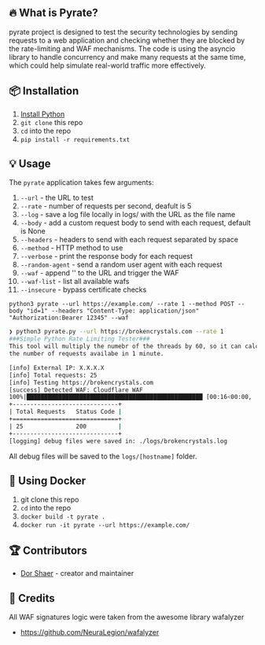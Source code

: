 ## 🔥 What is Pyrate?

pyrate project is designed to test the security technologies by sending requests to a web application and checking whether they are blocked by the rate-limiting and WAF mechanisms. The code is using the asyncio library to handle concurrency and make many requests at the same time, which could help simulate real-world traffic more effectively.

## 📦 Installation

1. [Install Python](https://wiki.python.org/moin/BeginnersGuide/Download)
2. `git clone` this repo
3. `cd` into the repo
4. `pip install -r requirements.txt`

## 💡 Usage

The `pyrate` application takes few arguments:

1. `--url` - the URL to test
2. `--rate` - number of requests per second, deafult is 5
3. `--log` - save a log file locally in logs/ with the URL as the file name
4. `--body` - add a custom request body to send with each request, default is None
5. `--headers` - headers to send with each request separated by space
6. `--method` - HTTP method to use
7. `--verbose` - print the response body for each request
8. `--random-agent` - send a random user agent with each request
9. `--waf` - append '<script>alert(1)</script>' to the URL and trigger the WAF
10. `--waf-list` - list all available wafs
11. `--insecure` - bypass certificate checks

`python3 pyrate --url https://example.com/ --rate 1 --method POST --body "id=1" --headers "Content-Type: application/json" "Authorization:Bearer 12345" --waf`

```bash
❯ python3 pyrate.py --url https://brokencrystals.com --rate 1 
###Simple Python Rate Limiting Tester###
This tool will multiply the numebr of the threads by 60, so it can calculate
the number of requests availabe in 1 minute.

[info] External IP: X.X.X.X
[info] Total requests: 25
[info] Testing https://brokencrystals.com
[success] Detected WAF: Cloudflare WAF
100%|██████████████████████████████████████████████████ [00:16<00:00,  3.58it/s]
+------------------------------+
| Total Requests   Status Code |
+==============================+
| 25               200         |
+------------------------------+
[logging] debug files were saved in: ./logs/brokencrystals.log
```

All debug files will be saved to the `logs/[hostname]` folder.

## 🐋 Using Docker

1. git clone this repo
2. `cd` into the repo
3. `docker build -t pyrate .`
4. `docker run -it pyrate --url https://example.com/`

## 🏆 Contributors

- [Dor Shaer](https://github.com/DorShaer) - creator and maintainer

## 🙏 Credits
  All WAF signatures logic were taken from the awesome library wafalyzer
- https://github.com/NeuraLegion/wafalyzer 
